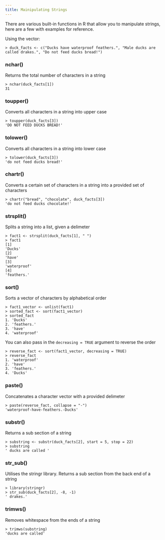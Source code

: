 ```yaml
---
title: Mainipulating Strings
--- 
```

There are various built-in functions in R that allow you to manipulate strings, here are a few with examples for reference.

Using the vector:
```{r}
> duck_facts <- c("Ducks have waterproof feathers.", "Male ducks are called drakes.", "Do not feed ducks bread!")
```

### nchar()
Returns the total number of characters in a string 
```{r}
> nchar(duck_facts[1])
31
```

### toupper()
Converts all characters in a string into upper case
```{r}
> toupper(duck_facts[3])
'DO NOT FEED DUCKS BREAD!'
```

### tolower()
Converts all characters in a string into lower case
```{r}
> tolower(duck_facts[3])
'do not feed ducks bread!'
```

### chartr()
Converts a certain set of characters in a string into a provided set of characters
```{r}
> chartr("bread", "chocolate", duck_facts[3])
'do not feed ducks chocolate!'
```

### strsplit()
Splits a string into a list, given a delimeter 
```{r}
> fact1 <- strsplit(duck_facts[1], " ") 
> fact1
[1]
'Ducks'
[2]
'have'
[3]
'waterproof'
[4]
'feathers.'
```

### sort()
Sorts a vector of characters by alphabetical order
```{r}
> fact1_vector <- unlist(fact1)
> sorted_fact <- sort(fact1_vector)
> sorted_fact
1. 'Ducks'
2. 'feathers.'
3. 'have'
4. 'waterproof'
```

You can also pass in the `decreasing = TRUE` argument to reverse the order
```{r}
> reverse_fact <- sort(fact1_vector, decreasing = TRUE)
> reverse_fact
1. 'waterproof'
2. 'have'
3. 'feathers.'
4. 'Ducks'
```

### paste()
Concatenates a character vector with a provided delimeter
```{r}
> paste(reverse_fact, collapse = "-")
'waterproof-have-feathers.-Ducks'
```

### substr()
Returns a sub section of a string 
```{r}
> substring <- substr(duck_facts[2], start = 5, stop = 22)
> substring
' ducks are called '
```

### str_sub()
Utilises the stringr library.
Returns a sub section from the back end of a string
```{r}
> library(stringr)
> str_sub(duck_facts[2], -8, -1)
' drakes.'
```

### trimws()
Removes whitespace from the ends of a string
```{r}
> trimws(substring)
'ducks are called'
```